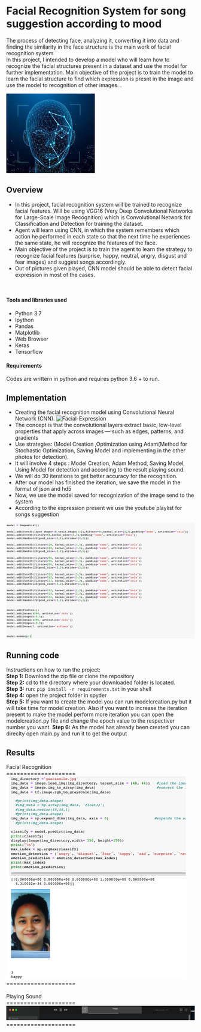# Facial Recognition System for song suggestion according to mood
The process of detecting face, analyzing it, converting it into data and finding the similarity in the face structure is the main work of facial recognition system
 <br />
In this project, I intended to develop a model who will learn how to recognize the facial structures present in a dataset and use the model for further implementation. Main objective of the project is to train the model to learn the facial structure to find which expression is presnt in the image and use the model to recognition of other images. .

![facial](/facial.jpeg)


## Overview
* In this project, facial recognition system will be trained to recognize facial features.
Will be using VGG16 (Very Deep Convolutional Networks for Large-Scale Image Recognition) which is Convolutional Network for Classification and Detection for training the dataset.
* Agent will learn using CNN, in which the system remembers which action he performed in each state so that the next time he experiences the same state, he will recognize the features of the face.
* Main objective of the project is to train the agent to learn the strategy to recognize facial features (surprise, happy, neutral, angry, disgust and fear images) and suggest songs accordingly.
* Out of pictures given played, CNN model  should be able to detect facial expression in most of the cases.
<br>

#### Tools and libraries used
* Python 3.7
* Ipython
* Pandas
* Matplotlib
* Web Browser
* Keras
* Tensorflow


#### Requirements
Codes are writtern in python and requires python 3.6 + to run.

## Implementation
* Creating the facial recognition model using Convolutional Neural Network (CNN).
![Facial-Expression](/CNN.jpeg)
* The concept is that the convolutional layers extract basic, low-level properties that apply across images — such as edges, patterns, and gradients 
* Use strategies: (Model Creation ,Optimization using Adam(Method for Stochastic Optimization, Saving Model and implementing in the other photos for detection). 
* It will involve 4 steps : Model Creation, Adam Method, Saving Model, Using Model for detection and according to the result playing sound.
* We will do 30 iterations to get better accuracy for the recognition.
* After our model has finished the iteration, we save the model in the format of json and hd5
* Now, we use the model saved for recognization of the image send to the system
* According to the expression present we use the youtube playlist for songs suggestion


![Facial-Expression](/Screenshot1.png)


## Running code
Instructions on how to run the project:<br>
**Step 1:** Download the zip file or clone the repository <br>
**Step 2:** cd to the directory where your downloaded folder is located.<br>
**Step 3:** run: `pip install -r requirements.txt` in your shell <br>
**Step 4:** open the project folder in spyder <br>
**Step 5:** If you want to create the model you can run modelcreation.py but it will take time for model creation. Also if you want to increase the iteration present to make the model perform more iteration you can open the modelcreation.py file and change the epoch value to the respectiver number you want.
**Step 6:** As the model has already been created you can direclty open main.py and run it to get the output

## Results
Facial Recognition <br>
==================== <br>
![Facial-Expression](/Result1.png)
==================== <br><br>
Playing Sound <br>
==================== <br>
![Facial-Expression](/Result2.png)
==================== <br>

